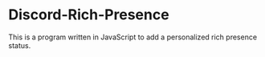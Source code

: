 # Discord-Rich-Presence
This is a program written in JavaScript to add a personalized rich presence status.
